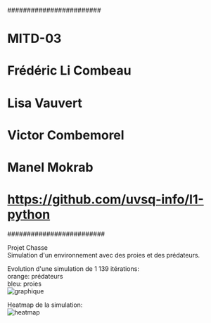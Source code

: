 ########################
# MITD-03
# Frédéric Li Combeau
# Lisa Vauvert
# Victor Combemorel
# Manel Mokrab
# https://github.com/uvsq-info/l1-python
#########################

Projet Chasse  
Simulation d'un environnement avec des proies et des prédateurs.  


Evolution d'une simulation de 1 139 itérations:  
orange: prédateurs  
bleu: proies  
![graphique](https://media.discordapp.net/attachments/785967439732670474/971688837652811796/proiespred.png)  

Heatmap de la simulation:  
![heatmap](https://media.discordapp.net/attachments/785967439732670474/971728079393288202/proiespredheatmap.png)
